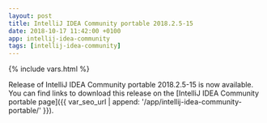 ```yaml
---
layout: post
title: IntelliJ IDEA Community portable 2018.2.5-15
date: 2018-10-17 11:42:00 +0100
app: intellij-idea-community
tags: [intellij-idea-community]
---
```

{% include vars.html %}

Release of IntelliJ IDEA Community portable 2018.2.5-15 is now available.<br />
You can find links to download this release on the [IntelliJ IDEA Community portable page]({{ var_seo_url | append: '/app/intellij-idea-community-portable/' }}).